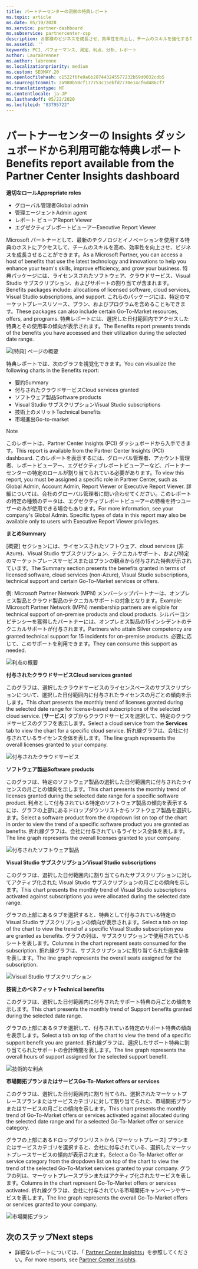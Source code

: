 ```yaml
---
title: パートナーセンターの洞察の特典レポート
ms.topic: article
ms.date: 05/19/2020
ms.service: partner-dashboard
ms.subservice: partnercenter-csp
description: お客様のビジネスを成長させ、効率性を向上し、チームのスキルを強化するために付与された Microsoft パートナーの特典の種類をご確認ください。
ms.assetid: ''
keywords: PCI、パフォーマンス、測定、利点、分析、レポート
author: LauraBrenner
ms.author: labrenne
ms.localizationpriority: medium
ms.custom: SEOMAY.20
ms.openlocfilehash: c1522f6fe9a6b287443245577232b59d0032cdb5
ms.sourcegitcommit: 2a980b50cf177753c15ebfd7770e14cf6d486cf7
ms.translationtype: MT
ms.contentlocale: ja-JP
ms.lasthandoff: 05/22/2020
ms.locfileid: "83795722"
---
```

# <a name="benefits-report-available-from-the-partner-center-insights-dashboard"></a><span data-ttu-id="89d56-104">パートナーセンターの Insights ダッシュボードから利用可能な特典レポート</span><span class="sxs-lookup"><span data-stu-id="89d56-104">Benefits report available from the Partner Center Insights dashboard</span></span>

<span data-ttu-id="89d56-105">**適切なロール**</span><span class="sxs-lookup"><span data-stu-id="89d56-105">**Appropriate roles**</span></span>

- <span data-ttu-id="89d56-106">グローバル管理者</span><span class="sxs-lookup"><span data-stu-id="89d56-106">Global admin</span></span>
- <span data-ttu-id="89d56-107">管理エージェント</span><span class="sxs-lookup"><span data-stu-id="89d56-107">Admin agent</span></span>
- <span data-ttu-id="89d56-108">レポート ビューア</span><span class="sxs-lookup"><span data-stu-id="89d56-108">Report Viewer</span></span>
- <span data-ttu-id="89d56-109">エグゼクティブレポートビューアー</span><span class="sxs-lookup"><span data-stu-id="89d56-109">Executive Report Viewer</span></span>

<span data-ttu-id="89d56-110">Microsoft パートナーとして、最新のテクノロジとイノベーションを使用する特典のホストにアクセスして、チームのスキルを高め、効率性を向上させ、ビジネスを成長させることができます。</span><span class="sxs-lookup"><span data-stu-id="89d56-110">As a Microsoft Partner, you can access a host of benefits that use the latest technology and innovations to help you enhance your team's skills, improve efficiency, and grow your business.</span></span> <span data-ttu-id="89d56-111">特典パッケージには、ライセンスされたソフトウェア、クラウドサービス、Visual Studio サブスクリプション、およびサポートの割り当てが含まれます。</span><span class="sxs-lookup"><span data-stu-id="89d56-111">Benefits packages include: allocations of licensed software, cloud services, Visual Studio subscriptions, and support.</span></span> <span data-ttu-id="89d56-112">これらのパッケージには、特定のマーケットプレースリソース、プラン、およびプログラムを含めることもできます。</span><span class="sxs-lookup"><span data-stu-id="89d56-112">These packages can also include certain Go-To-Market resources, offers, and programs.</span></span> <span data-ttu-id="89d56-113">特典レポートには、選択した日付範囲内でアクセスした特典とその使用率の傾向が表示されます。</span><span class="sxs-lookup"><span data-stu-id="89d56-113">The Benefits report presents trends of the benefits you have accessed and their utilization during the selected date range.</span></span>

![[特典] ページの概要](images/pci/pci_benefits_intro_1.png)

<span data-ttu-id="89d56-115">特典レポートでは、次のグラフを視覚化できます。</span><span class="sxs-lookup"><span data-stu-id="89d56-115">You can visualize the following charts in the Benefits report:</span></span>

- <span data-ttu-id="89d56-116">要約</span><span class="sxs-lookup"><span data-stu-id="89d56-116">Summary</span></span>
- <span data-ttu-id="89d56-117">付与されたクラウドサービス</span><span class="sxs-lookup"><span data-stu-id="89d56-117">Cloud services granted</span></span>
- <span data-ttu-id="89d56-118">ソフトウェア製品</span><span class="sxs-lookup"><span data-stu-id="89d56-118">Software products</span></span>
- <span data-ttu-id="89d56-119">Visual Studio サブスクリプション</span><span class="sxs-lookup"><span data-stu-id="89d56-119">Visual Studio subscriptions</span></span>
- <span data-ttu-id="89d56-120">技術上のメリット</span><span class="sxs-lookup"><span data-stu-id="89d56-120">Technical benefits</span></span>
- <span data-ttu-id="89d56-121">市場進出</span><span class="sxs-lookup"><span data-stu-id="89d56-121">Go-to-market</span></span>

 > [!NOTE]
 > <span data-ttu-id="89d56-122">このレポートは、Partner Center Insights (PCI) ダッシュボードから入手できます。</span><span class="sxs-lookup"><span data-stu-id="89d56-122">This report is available from the Partner Center Insights (PCI) dashboard.</span></span> <span data-ttu-id="89d56-123">このレポートを表示するには、グローバル管理者、アカウント管理者、レポートビューアー、エグゼクティブレポートビューアーなど、パートナーセンターの特定のロールが割り当てられている必要があります。</span><span class="sxs-lookup"><span data-stu-id="89d56-123">To view this report, you must be assigned a specific role in Partner Center, such as Global Admin, Account Admin, Report Viewer or Executive Report Viewer.</span></span> <span data-ttu-id="89d56-124">詳細については、会社のグローバル管理者に問い合わせてください。このレポートの特定の種類のデータは、エグゼクティブレポートビューアーの特権を持つユーザーのみが使用できる場合もあります。</span><span class="sxs-lookup"><span data-stu-id="89d56-124">For more information, see your company's Global Admin. Specific types of data in this report may also be available only to users with Executive Report Viewer privileges.</span></span>

<span data-ttu-id="89d56-125">**まとめ**</span><span class="sxs-lookup"><span data-stu-id="89d56-125">**Summary**</span></span>

<span data-ttu-id="89d56-126">[概要] セクションには、ライセンスされたソフトウェア、cloud services (非 Azure)、Visual Studio サブスクリプション、テクニカルサポート、および特定のマーケットプレースサービスまたはプランの観点から付与された特典が示されています。</span><span class="sxs-lookup"><span data-stu-id="89d56-126">The Summary section presents the benefits granted in terms of licensed software, cloud services (non-Azure), Visual Studio subscriptions, technical support and certain Go-To-Market services or offers.</span></span>

<span data-ttu-id="89d56-127">例: Microsoft Partner Network (MPN) メンバーシップパートナーは、オンプレミス製品とクラウド製品のテクニカルサポートの対象となります。</span><span class="sxs-lookup"><span data-stu-id="89d56-127">Example: Microsoft Partner Network (MPN) membership partners are eligible for technical support of on-premise products and cloud products.</span></span> <span data-ttu-id="89d56-128">シルバーコンピテンシーを獲得したパートナーには、オンプレミス製品の15インシデントのテクニカルサポートが付与されます。</span><span class="sxs-lookup"><span data-stu-id="89d56-128">Partners who attain Silver competency are granted technical support for 15 incidents for on-premise products.</span></span> <span data-ttu-id="89d56-129">必要に応じて、このサポートを利用できます。</span><span class="sxs-lookup"><span data-stu-id="89d56-129">They can consume this support as needed.</span></span> 

![利点の概要](images/pci/pci_benefits_summary_2.png)

<span data-ttu-id="89d56-131">**付与されたクラウドサービス**</span><span class="sxs-lookup"><span data-stu-id="89d56-131">**Cloud services granted**</span></span>

<span data-ttu-id="89d56-132">このグラフは、選択したクラウドサービスのライセンスベースのサブスクリプションについて、選択した日付範囲内に付与されたライセンスの月ごとの傾向を示します。</span><span class="sxs-lookup"><span data-stu-id="89d56-132">This chart presents the monthly trend of licenses granted during the selected date range for license-based subscriptions of the selected cloud service.</span></span>
<span data-ttu-id="89d56-133">[**サービス**] タブからクラウドサービスを選択して、特定のクラウドサービスのグラフを表示します。</span><span class="sxs-lookup"><span data-stu-id="89d56-133">Select a cloud service from the **Services** tab to view the chart for a specific cloud service.</span></span> <span data-ttu-id="89d56-134">折れ線グラフは、会社に付与されているライセンス全体を表します。</span><span class="sxs-lookup"><span data-stu-id="89d56-134">The line graph represents the overall licenses granted to your company.</span></span>

![付与されたクラウドサービス](images/pci/pci_benefits_cloud_services_granted_3.png)

<span data-ttu-id="89d56-136">**ソフトウェア製品**</span><span class="sxs-lookup"><span data-stu-id="89d56-136">**Software products**</span></span>

<span data-ttu-id="89d56-137">このグラフは、特定のソフトウェア製品の選択した日付範囲内に付与されたライセンスの月ごとの傾向を示します。</span><span class="sxs-lookup"><span data-stu-id="89d56-137">This chart presents the monthly trend of licenses granted during the selected date range for a specific software product.</span></span> <span data-ttu-id="89d56-138">利点として付与されている特定のソフトウェア製品の傾向を表示するには、グラフの上部にあるドロップダウンリストからソフトウェア製品を選択します。</span><span class="sxs-lookup"><span data-stu-id="89d56-138">Select a software product from the dropdown list on top of the chart in order to view the trend of a specific software product you are granted as benefits.</span></span> <span data-ttu-id="89d56-139">折れ線グラフは、会社に付与されているライセンス全体を表します。</span><span class="sxs-lookup"><span data-stu-id="89d56-139">The line graph represents the overall licenses granted to your company.</span></span>

![付与されたソフトウェア製品](images/pci/pci_benefits_software_products_granted_4.png)

<span data-ttu-id="89d56-141">**Visual Studio サブスクリプション**</span><span class="sxs-lookup"><span data-stu-id="89d56-141">**Visual Studio subscriptions**</span></span>

<span data-ttu-id="89d56-142">このグラフは、選択した日付範囲内に割り当てられたサブスクリプションに対してアクティブ化された Visual Studio サブスクリプションの月ごとの傾向を示します。</span><span class="sxs-lookup"><span data-stu-id="89d56-142">This chart presents the monthly trend of Visual Studio subscriptions activated against subscriptions you were allocated during the selected date range.</span></span>

<span data-ttu-id="89d56-143">グラフの上部にあるタブを選択すると、特典として付与されている特定の Visual Studio サブスクリプションの傾向が表示されます。</span><span class="sxs-lookup"><span data-stu-id="89d56-143">Select a tab on top of the chart to view the trend of a specific Visual Studio subscription you are granted as benefits.</span></span> <span data-ttu-id="89d56-144">グラフの列は、サブスクリプションで使用されているシートを表します。</span><span class="sxs-lookup"><span data-stu-id="89d56-144">Columns in the chart represent seats consumed for the subscription.</span></span> <span data-ttu-id="89d56-145">折れ線グラフは、サブスクリプションに割り当てられた座席全体を表します。</span><span class="sxs-lookup"><span data-stu-id="89d56-145">The line graph represents the overall seats assigned for the subscription.</span></span>

![Visual Studio サブスクリプション](images/pci/pci_benefits_visual_studio_subscriptions_5.png)

<span data-ttu-id="89d56-147">**技術上のベネフィット**</span><span class="sxs-lookup"><span data-stu-id="89d56-147">**Technical benefits**</span></span>

<span data-ttu-id="89d56-148">このグラフは、選択した日付範囲内に付与されたサポート特典の月ごとの傾向を示します。</span><span class="sxs-lookup"><span data-stu-id="89d56-148">This chart presents the monthly trend of Support benefits granted during the selected date range.</span></span>

<span data-ttu-id="89d56-149">グラフの上部にあるタブを選択して、付与されている特定のサポート特典の傾向を表示します。</span><span class="sxs-lookup"><span data-stu-id="89d56-149">Select a tab on top of the chart to view the trend of a specific support benefit you are granted.</span></span> <span data-ttu-id="89d56-150">折れ線グラフは、選択したサポート特典に割り当てられたサポートの合計時間を表します。</span><span class="sxs-lookup"><span data-stu-id="89d56-150">The line graph represents the overall hours of support assigned for the selected support benefit.</span></span>

![技術的な利点](images/pci/pci_benefits_technical_benefits_6.png)

<span data-ttu-id="89d56-152">**市場開拓プランまたはサービス**</span><span class="sxs-lookup"><span data-stu-id="89d56-152">**Go-To-Market offers or services**</span></span>

<span data-ttu-id="89d56-153">このグラフは、選択した日付範囲内に割り当てられ、選択されたマーケットプレースプランまたはサービスカテゴリに対して割り当てられた、市場開拓プランまたはサービスの月ごとの傾向を示します。</span><span class="sxs-lookup"><span data-stu-id="89d56-153">This chart presents the monthly trend of Go-To-Market offers or services activated against allocated during the selected date range and for a selected Go-To-Market offer or service category.</span></span>

<span data-ttu-id="89d56-154">グラフの上部にあるドロップダウンリストから [マーケットプレース] プランまたはサービスカテゴリを選択すると、会社に付与されている、選択したマーケットプレースサービスの傾向が表示されます。</span><span class="sxs-lookup"><span data-stu-id="89d56-154">Select a Go-To-Market offer or service category from the dropdown list on top of the chart to view the trend of the selected Go-To-Market services granted to your company.</span></span> <span data-ttu-id="89d56-155">グラフの列は、マーケットプレースプランまたはアクティブ化されたサービスを表します。</span><span class="sxs-lookup"><span data-stu-id="89d56-155">Columns in the chart represent Go-To-Market offers or services activated.</span></span> <span data-ttu-id="89d56-156">折れ線グラフは、会社に付与されている市場開拓キャンペーンやサービスを表します。</span><span class="sxs-lookup"><span data-stu-id="89d56-156">The line graph represents the overall Go-To-Market offers or services granted to your company.</span></span>

![市場開拓プラン](images/pci/pci_benefits_go_to_market_7.png)

## <a name="next-steps"></a><span data-ttu-id="89d56-158">次のステップ</span><span class="sxs-lookup"><span data-stu-id="89d56-158">Next steps</span></span>

- <span data-ttu-id="89d56-159">詳細なレポートについては、「 [Partner Center Insights](partner-center-insights.md)」を参照してください。</span><span class="sxs-lookup"><span data-stu-id="89d56-159">For more reports, see [Partner Center Insights](partner-center-insights.md).</span></span>

